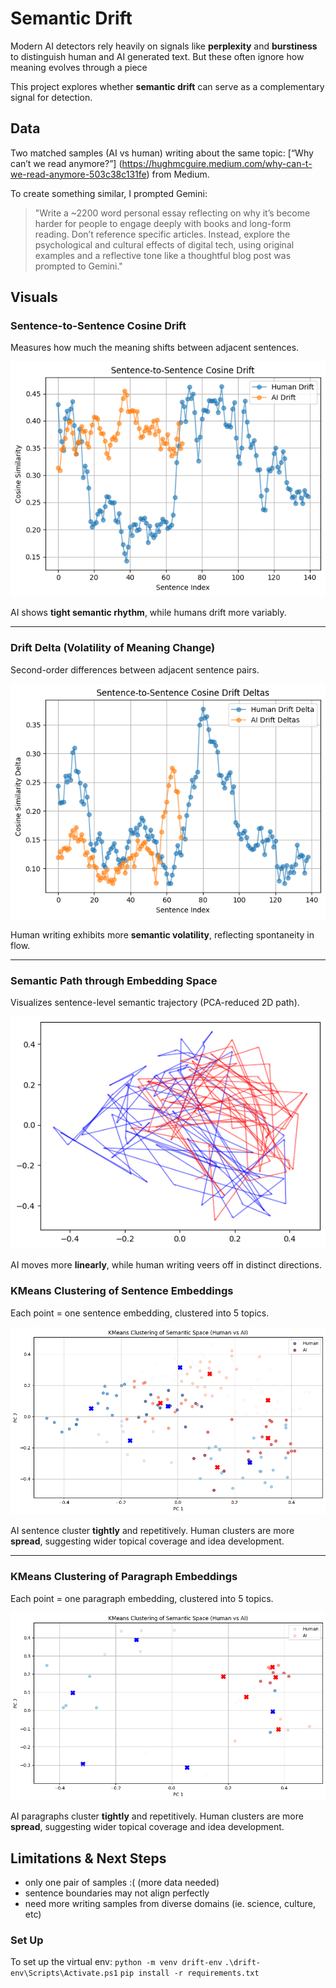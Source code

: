 # Semantic Drift

Modern AI detectors rely heavily on signals like **perplexity** and **burstiness** to distinguish human and AI generated text. But these often ignore how meaning evolves through a piece

This project explores whether **semantic drift** can serve as a complementary signal for detection.

## Data
Two matched samples (AI vs human) writing about the same topic: [“Why can’t we read anymore?”] (https://hughmcguire.medium.com/why-can-t-we-read-anymore-503c38c131fe) from Medium.

To create something similar, I prompted Gemini:
> "Write a ~2200 word personal essay reflecting on why it’s become harder for people to engage deeply with books and long-form reading. Don’t reference specific articles. Instead, explore the psychological and cultural effects of digital tech, using original examples and a reflective tone like a thoughtful blog post was prompted to Gemini."

## Visuals
### Sentence-to-Sentence Cosine Drift
Measures how much the meaning shifts between adjacent sentences.

![Cosine Drift](./graphs/sentence_cosinedrift.png)

AI shows **tight semantic rhythm**, while humans drift more variably.

---

### Drift Delta (Volatility of Meaning Change)
Second-order differences between adjacent sentence pairs.

![Drift Deltas](./graphs/sentence_driftdeltas.png)

Human writing exhibits more **semantic volatility**, reflecting spontaneity in flow.

---

### Semantic Path through Embedding Space
Visualizes sentence-level semantic trajectory (PCA-reduced 2D path).

![Path](./graphs/sentence_path.png)

AI moves more **linearly**, while human writing veers off in distinct directions.

### KMeans Clustering of Sentence Embeddings
Each point = one sentence embedding, clustered into 5 topics.

![KMeans](./graphs/sentence_kmeans.png)

AI sentence cluster **tightly** and repetitively. Human clusters are more **spread**, suggesting wider topical coverage and idea development.

---

### KMeans Clustering of Paragraph Embeddings
Each point = one paragraph embedding, clustered into 5 topics.

![KMeans](./graphs/paragraph_kmeans.png)

AI paragraphs cluster **tightly** and repetitively. Human clusters are more **spread**, suggesting wider topical coverage and idea development.

## Limitations & Next Steps
- only one pair of samples :( (more data needed)
- sentence boundaries may not align perfectly
- need more writing samples from diverse domains (ie. science, culture, etc)

### Set Up
To set up the virtual env:
`python -m venv drift-env`
`.\drift-env\Scripts\Activate.ps1`
`pip install -r requirements.txt`
